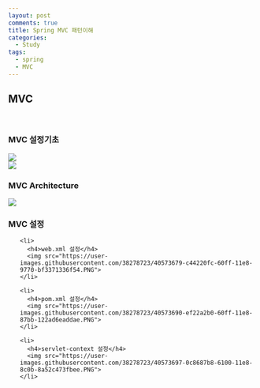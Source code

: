 ```yaml
---
layout: post
comments: true
title: Spring MVC 패턴이해
categories: 
  - Study
tags:
  - spring
  - MVC
---
```


<h2>MVC</h2><br>

   <h3>MVC 설정기초</h3>
   <img src="https://user-images.githubusercontent.com/38278723/40573540-a116067c-60fd-11e8-857f-f377041c96dd.PNG"><br>
   <img src="https://user-images.githubusercontent.com/38278723/40573603-bfa54e9e-60fe-11e8-81ac-f3cfa1e3f95a.PNG">
   
   <h3>MVC Architecture</h3>
   <img src="https://user-images.githubusercontent.com/38278723/40573562-e60e9bfe-60fd-11e8-89ab-82ddd05f941e.PNG">  
   
   <h3>MVC 설정</h3>
   <ul>
   
    <li>
      <h4>web.xml 설정</h4>
      <img src="https://user-images.githubusercontent.com/38278723/40573679-c44220fc-60ff-11e8-9770-bf3371336f54.PNG">
    </li>
    
    <li>
      <h4>pom.xml 설정</h4>
      <img src="https://user-images.githubusercontent.com/38278723/40573690-ef22a2b0-60ff-11e8-87bb-122ad6eaddae.PNG">
    </li>
   
    <li>
      <h4>servlet-context 설정</h4>
      <img src="https://user-images.githubusercontent.com/38278723/40573697-0c8687b8-6100-11e8-8c0b-8a52c473fbee.PNG">
    </li>     
   </ul>
   
   

  
